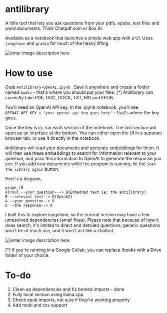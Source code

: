 # antilibrary

A little tool that lets you ask questions from your pdfs, epubs, text files and word documents. Think Chatpdf.com or Box AI. 

Available as a notebook that launches a simple web app with a UI. Uses `langchain` and `gradio` for much of the heavy lifting. 

![enter image description here](https://raw.githubusercontent.com/team-watchdog/antilibrary/main/borges.png)




# How to use

Grab `Antilibrary-OpenAI.ipynb` . Save it anywhere and create a folder named `books` - that's where you should put your files. [*] Antilibrary can currently take PDF, DOC, DOCX, TXT, MD and EPUB. 

 You'll need an OpenAI API key. In the .ipynb notebook, you'll see `OPENAI_API_KEY = "your openai api key goes here"` - that's where the key goes. 

Once the key is in, run each section of the notebook.  The last section will open up an interface at the bottom. You can either open the UI in a separate browser tab, or use it directly in the notebook.

Antilibrary will read your documents and generate embeddings for them. It will then use these embeddings to search for information relevant to your question, and pass this information to OpenAI to generate the response you see. If you add new documents while the program is running, hit the `Scan the library again` button.


Here's a diagram,

```mermaid
graph LR
A[You] --your question---> B(Embedded text ie: the antilibrary)
B --relevant text--> D{OpenAI}
A --your question--> D
D --the response--> A

```

I built this to explore langchain, so the current version may have a few unresolved dependencies (small fixes). Please note that because of how it does search, it's limited to direct and detailed questions; generic questions won't be of much use, and it won't act like a chatbot. 

![enter image description here](https://raw.githubusercontent.com/team-watchdog/antilibrary/main/Screenshot%20from%202023-05-18%2014-20-14.png)


[*] if you're running in a Google Collab, you can replace /books with a Drive folder of your choice. 


# To-do

 1. Clean up dependencies and fix borked imports - done
 2. Fully local version using llama.cpp
 3. Check epub imports, not sure if they're working properly
 4. Add mobi and csv support 






